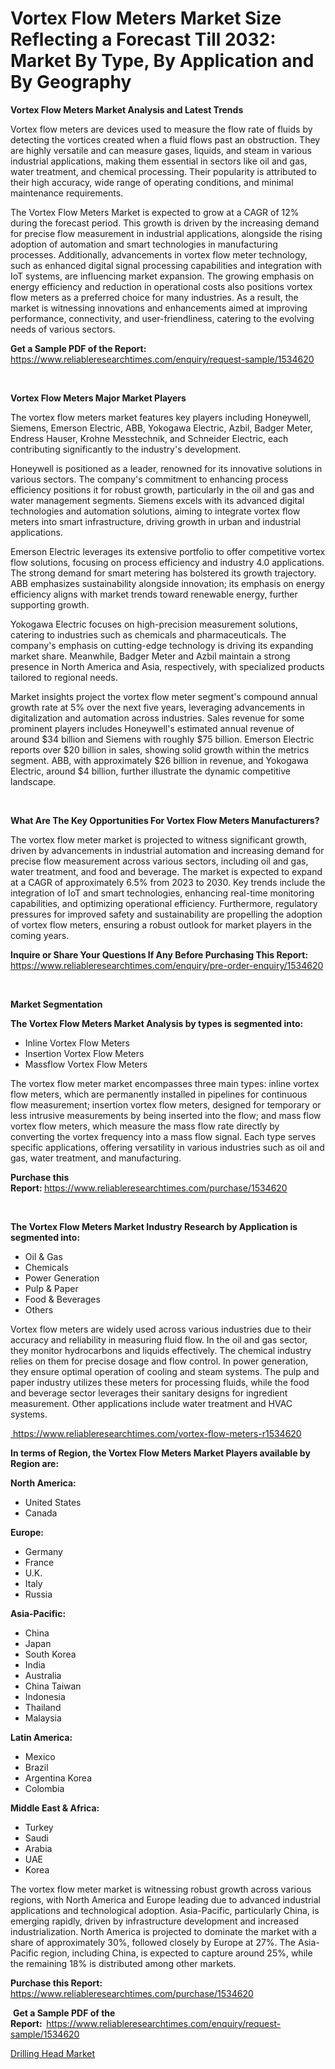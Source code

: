<p><h1>Vortex Flow Meters Market Size Reflecting a Forecast Till 2032: Market By Type, By Application and By Geography</h1></p><p><strong>Vortex Flow Meters Market Analysis and Latest Trends</strong></p>
<p><p>Vortex flow meters are devices used to measure the flow rate of fluids by detecting the vortices created when a fluid flows past an obstruction. They are highly versatile and can measure gases, liquids, and steam in various industrial applications, making them essential in sectors like oil and gas, water treatment, and chemical processing. Their popularity is attributed to their high accuracy, wide range of operating conditions, and minimal maintenance requirements.</p><p>The Vortex Flow Meters Market is expected to grow at a CAGR of 12% during the forecast period. This growth is driven by the increasing demand for precise flow measurement in industrial applications, alongside the rising adoption of automation and smart technologies in manufacturing processes. Additionally, advancements in vortex flow meter technology, such as enhanced digital signal processing capabilities and integration with IoT systems, are influencing market expansion. The growing emphasis on energy efficiency and reduction in operational costs also positions vortex flow meters as a preferred choice for many industries. As a result, the market is witnessing innovations and enhancements aimed at improving performance, connectivity, and user-friendliness, catering to the evolving needs of various sectors.</p></p>
<p><strong>Get a Sample PDF of the Report:&nbsp;</strong> <a href="https://www.reliableresearchtimes.com/enquiry/request-sample/1534620?utm_campaign=3317&utm_medium=2&utm_source=Github&utm_content=ia&utm_term=08042025&utm_id=vortex-flow-meters">https://www.reliableresearchtimes.com/enquiry/request-sample/1534620</a></p>
<p>&nbsp;</p>
<p><strong>Vortex Flow Meters Major Market Players</strong></p>
<p><p>The vortex flow meters market features key players including Honeywell, Siemens, Emerson Electric, ABB, Yokogawa Electric, Azbil, Badger Meter, Endress Hauser, Krohne Messtechnik, and Schneider Electric, each contributing significantly to the industry's development.</p><p>Honeywell is positioned as a leader, renowned for its innovative solutions in various sectors. The company's commitment to enhancing process efficiency positions it for robust growth, particularly in the oil and gas and water management segments. Siemens excels with its advanced digital technologies and automation solutions, aiming to integrate vortex flow meters into smart infrastructure, driving growth in urban and industrial applications.</p><p>Emerson Electric leverages its extensive portfolio to offer competitive vortex flow solutions, focusing on process efficiency and industry 4.0 applications. The strong demand for smart metering has bolstered its growth trajectory. ABB emphasizes sustainability alongside innovation; its emphasis on energy efficiency aligns with market trends toward renewable energy, further supporting growth.</p><p>Yokogawa Electric focuses on high-precision measurement solutions, catering to industries such as chemicals and pharmaceuticals. The company's emphasis on cutting-edge technology is driving its expanding market share. Meanwhile, Badger Meter and Azbil maintain a strong presence in North America and Asia, respectively, with specialized products tailored to regional needs. </p><p>Market insights project the vortex flow meter segment's compound annual growth rate at 5% over the next five years, leveraging advancements in digitalization and automation across industries. Sales revenue for some prominent players includes Honeywell's estimated annual revenue of around $34 billion and Siemens with roughly $75 billion. Emerson Electric reports over $20 billion in sales, showing solid growth within the metrics segment. ABB, with approximately $26 billion in revenue, and Yokogawa Electric, around $4 billion, further illustrate the dynamic competitive landscape.</p></p>
<p>&nbsp;</p>
<p><strong>What Are The Key Opportunities For Vortex Flow Meters Manufacturers?</strong></p>
<p><p>The vortex flow meter market is projected to witness significant growth, driven by advancements in industrial automation and increasing demand for precise flow measurement across various sectors, including oil and gas, water treatment, and food and beverage. The market is expected to expand at a CAGR of approximately 6.5% from 2023 to 2030. Key trends include the integration of IoT and smart technologies, enhancing real-time monitoring capabilities, and optimizing operational efficiency. Furthermore, regulatory pressures for improved safety and sustainability are propelling the adoption of vortex flow meters, ensuring a robust outlook for market players in the coming years.</p></p>
<p><strong>Inquire or Share Your Questions If Any Before Purchasing This Report:</strong> <a href="https://www.reliableresearchtimes.com/enquiry/pre-order-enquiry/1534620?utm_campaign=3317&utm_medium=2&utm_source=Github&utm_content=ia&utm_term=08042025&utm_id=vortex-flow-meters">https://www.reliableresearchtimes.com/enquiry/pre-order-enquiry/1534620</a></p>
<p>&nbsp;</p>
<p><strong>Market Segmentation</strong></p>
<p><strong>The Vortex Flow Meters Market Analysis by types is segmented into:</strong></p>
<p><ul><li>Inline Vortex Flow Meters</li><li>Insertion Vortex Flow Meters</li><li>Massflow Vortex Flow Meters</li></ul></p>
<p><p>The vortex flow meter market encompasses three main types: inline vortex flow meters, which are permanently installed in pipelines for continuous flow measurement; insertion vortex flow meters, designed for temporary or less intrusive measurements by being inserted into the flow; and mass flow vortex flow meters, which measure the mass flow rate directly by converting the vortex frequency into a mass flow signal. Each type serves specific applications, offering versatility in various industries such as oil and gas, water treatment, and manufacturing.</p></p>
<p><strong>Purchase this Report:&nbsp;</strong><a href="https://www.reliableresearchtimes.com/purchase/1534620?utm_campaign=3317&utm_medium=2&utm_source=Github&utm_content=ia&utm_term=08042025&utm_id=vortex-flow-meters">https://www.reliableresearchtimes.com/purchase/1534620</a></p>
<p>&nbsp;</p>
<p><strong>The Vortex Flow Meters Market Industry Research by Application is segmented into:</strong></p>
<p><ul><li>Oil & Gas</li><li>Chemicals</li><li>Power Generation</li><li>Pulp & Paper</li><li>Food & Beverages</li><li>Others</li></ul></p>
<p><p>Vortex flow meters are widely used across various industries due to their accuracy and reliability in measuring fluid flow. In the oil and gas sector, they monitor hydrocarbons and liquids effectively. The chemical industry relies on them for precise dosage and flow control. In power generation, they ensure optimal operation of cooling and steam systems. The pulp and paper industry utilizes these meters for processing fluids, while the food and beverage sector leverages their sanitary designs for ingredient measurement. Other applications include water treatment and HVAC systems.</p></p>
<p><a href="https://www.reliableresearchtimes.com/vortex-flow-meters-r1534620?utm_campaign=3317&utm_medium=2&utm_source=Github&utm_content=ia&utm_term=08042025&utm_id=vortex-flow-meters">&nbsp;https://www.reliableresearchtimes.com/vortex-flow-meters-r1534620</a></p>
<p><strong>In terms of Region, the Vortex Flow Meters Market Players available by Region are:</strong></p>
<p>
    <p> <strong> North America: </strong>
        <ul>
            <li>United States</li>
            <li>Canada</li>
        </ul>
        </p> 
    <p> <strong> Europe: </strong>
        <ul>
            <li>Germany</li>
            <li>France</li>
            <li>U.K.</li>
            <li>Italy</li>
            <li>Russia</li>
        </ul>
        </p> 
    <p> <strong> Asia-Pacific: </strong>
        <ul>
            <li>China</li>
            <li>Japan</li>
            <li>South Korea</li>
            <li>India</li>
            <li>Australia</li>
            <li>China Taiwan</li>
            <li>Indonesia</li>
            <li>Thailand</li>
            <li>Malaysia</li>
        </ul>
        </p> 
    <p> <strong> Latin America: </strong>
        <ul>
            <li>Mexico</li>
            <li>Brazil</li>
            <li>Argentina Korea</li>
            <li>Colombia</li>
        </ul>
        </p> 
    <p> <strong> Middle East & Africa: </strong>
        <ul>
            <li>Turkey</li>
            <li>Saudi</li>
            <li>Arabia</li>
            <li>UAE</li>
            <li>Korea</li>
        </ul>
    </p>
    </p>
<p><p>The vortex flow meter market is witnessing robust growth across various regions, with North America and Europe leading due to advanced industrial applications and technological adoption. Asia-Pacific, particularly China, is emerging rapidly, driven by infrastructure development and increased industrialization. North America is projected to dominate the market with a share of approximately 30%, followed closely by Europe at 27%. The Asia-Pacific region, including China, is expected to capture around 25%, while the remaining 18% is distributed among other markets.</p></p>
<p><strong>Purchase this Report: </strong><a href="https://www.reliableresearchtimes.com/purchase/1534620?utm_campaign=3317&utm_medium=2&utm_source=Github&utm_content=ia&utm_term=08042025&utm_id=vortex-flow-meters">https://www.reliableresearchtimes.com/purchase/1534620</a></p>
<p>&nbsp;<strong>Get a Sample PDF of the Report:&nbsp;&nbsp;</strong><a href="https://www.reliableresearchtimes.com/enquiry/request-sample/1534620?utm_campaign=3317&utm_medium=2&utm_source=Github&utm_content=ia&utm_term=08042025&utm_id=vortex-flow-meters">https://www.reliableresearchtimes.com/enquiry/request-sample/1534620</a></p>
<p><strong></strong></p>
<p><p><a href="https://github.com/akalaihaude/Market-Research-Report-List-1/blob/main/drilling-head-market.md?utm_campaign=3317&utm_medium=2&utm_source=Github&utm_content=ia&utm_term=08042025&utm_id=vortex-flow-meters">Drilling Head Market</a></p></p>